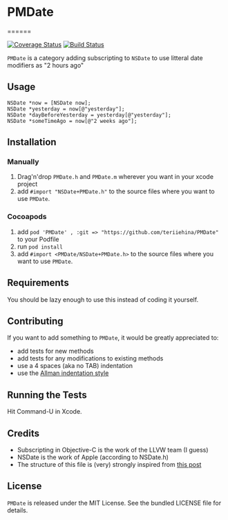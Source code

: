 # PMDate 
======

[![Coverage Status](https://coveralls.io/repos/teriiehina/PMDate/badge.svg?branch=master)](https://coveralls.io/r/teriiehina/PMDate?branch=master)
[![Build Status](https://travis-ci.org/teriiehina/PMDate.svg?branch=master)](https://travis-ci.org/teriiehina/PMDate)

`PMDate` is a category adding subscripting to `NSDate` to use litteral date modifiers as "2 hours ago"

## Usage

    NSDate *now = [NSDate now];
    NSDate *yesterday = now[@"yesterday"];
    NSDate *dayBeforeYesterday = yesterday[@"yesterday"];
    NSDate *someTimeAgo = now[@"2 weeks ago"];

## Installation

### Manually

  1. Drag'n'drop `PMDate.h` and `PMDate.m` wherever you want in your xcode project
  2. add `#import "NSDate+PMDate.h"` to the source files where you want to use `PMDate`.

### Cocoapods

  1. add `pod 'PMDate' , :git => "https://github.com/teriiehina/PMDate"` to your Podfile
  2. run `pod install`
  3. add `#import <PMDate/NSDate+PMDate.h>` to the source files where you want to use `PMDate`.

## Requirements

You should be lazy enough to use this instead of coding it yourself.

## Contributing

If you want to add something to `PMDate`, it would be greatly appreciated to:

  - add tests for new methods
  - add tests for any modifications to existing methods
  - use a 4 spaces (aka no TAB) indentation
  - use the [Allman indentation style](http://en.wikipedia.org/wiki/Indent_style#Allman_style)

## Running the Tests

Hit Command-U in Xcode.

## Credits

  - Subscripting in Objective-C is the work of the LLVW team (I guess)
  - NSDate is the work of Apple (according to NSDate.h)
  - The structure of this file is (very) strongly inspired from [this post](http://williamdurand.fr/2013/07/04/on-open-sourcing-libraries/)

## License

`PMDate` is released under the MIT License. 
See the bundled LICENSE file for details.
